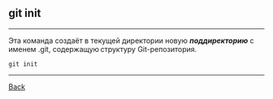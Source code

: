 
## **git init**
---
Эта команда создаёт в текущей директории новую ***поддиректорию*** с именем .git, содержащую структуру Git-репозитория.
```bash=
git init
```
---
[Back](./comandsgit.md)